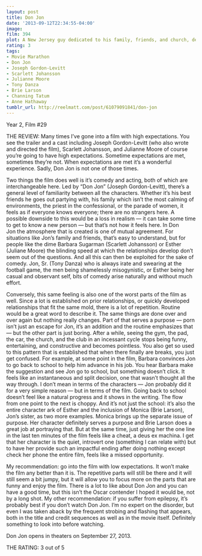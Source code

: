 ```yaml
---
layout: post
title: Don Jon
date: '2013-09-12T22:34:55-04:00'
image: 
film: 394
plot: A New Jersey guy dedicated to his family, friends, and church, develops unrealistic expectations from watching porn and works to find happiness and intimacy with his potential true love.
rating: 3
tags:
- Movie Marathon
- Don Jon
- Joseph Gordon-Levitt
- Scarlett Johansson
- Julianne Moore
- Tony Danza
- Brie Larson
- Channing Tatum
- Anne Hathaway
tumblr_url: http://reelmatt.com/post/61079091841/don-jon
---
```


Year 2, Film #29

THE REVIEW: Many times I’ve gone into a film with high expectations. You see the trailer and a cast including Joseph Gordon-Levitt (who also wrote and directed the film), Scarlett Johansson, and Julianne Moore of course you’re going to have high expectations. Sometime expectations are met, sometimes they’re not. When expectations are met it’s a wonderful experience. Sadly, Don Jon is not one of those times.

Two things the film does well is it’s comedy and acting, both of which are interchangeable here. Led by “Don Jon” (Joseph Gordon-Levitt), there’s a general level of familiarity between all the characters. Whether it’s his best friends he goes out partying with, his family which isn’t the most calming of environments, the priest in the confessional, or the parade of women, it feels as if everyone knows everyone; there are no strangers here. A possible downside to this would be a loss in realism — it can take some time to get to know a new person — but that’s not how it feels here. In Don Jon the atmosphere that is created is one of mutual agreement. For situations like Jon’s family and friends, that’s easy to understand, but for people like the dime Barbara Sugarman (Scarlett Johansson) or Esther (Juliane Moore) the blinding speed at which the relationships develop don’t seem out of the questions. And all this can then be exploited for the sake of comedy. Jon, Sr. (Tony Danza) who is always irate and swearing at the football game, the men being shamelessly misogynistic, or Esther being her casual and observant self, bits of comedy arise naturally and without much effort.

Conversely, this same feeling is also one of the worst parts of the film as well. Since a lot is established on prior relationships, or quickly developed relationships that fit the same mold, there is a lot of repetition. Routine would be a great word to describe it. The same things are done over and over again but nothing really changes. Part of that serves a purpose — porn isn’t just an escape for Jon, it’s an addition and the routine emphasizes that — but the other part is just boring. After a while, seeing the gym, the pad, the car, the church, and the club in an incessant cycle stops being funny, entertaining, and constructive and becomes pointless. You also get so used to this pattern that is established that when there finally are breaks, you just get confused. For example, at some point in the film, Barbara convinces Jon to go back to school to help him advance in his job. You hear Barbara make the suggestion and see Jon go to school, but something doesn’t click. It feels like an instantaneous and split decision, one that wasn’t thought all the way through. I don’t mean in terms of the characters — Jon probably did it for a very simple reason — but in terms of the film. Going back to school doesn’t feel like a natural progress and it shows in the writing. The flow from one point to the next is choppy. And it’s not just the school: it’s also the entire character ark of Esther and the inclusion of Monica (Brie Larson), Jon’s sister, as two more examples. Monica brings up the separate issue of purpose. Her character definitely serves a purpose and Brie Larson does a great job at portraying that. But at the same time, just giving her the one line in the last ten minutes of the film feels like a cheat, a deus ex machina. I get that her character is the quiet, introvert one (something I can relate with) but to have her provide such an impactful ending after doing nothing except check her phone the entire film, feels like a missed opportunity.

My recommendation: go into the film with low expectations. It won’t make the film any better than it is. The repetitive parts will still be there and it will still seem a bit jumpy, but it will allow you to focus more on the parts that are funny and enjoy the film. There is a lot to like about Don Jon and you can have a good time, but this isn’t the Oscar contender I hoped it would be, not by a long shot. My other recommendation: if you suffer from epilepsy, it’s probably best if you don’t watch Don Jon. I’m no expert on the disorder, but even I was taken aback by the frequent strobing and flashing that appears, both in the title and credit sequences as well as in the movie itself. Definitely something to look into before watching.

Don Jon opens in theaters on September 27, 2013.

THE RATING: 3 out of 5 
